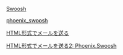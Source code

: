 [Swoosh](https://hexdocs.pm/swoosh/Swoosh.html)

[phoenix_swoosh](https://github.com/swoosh/phoenix_swoosh)

[HTML形式でメールを送る](https://hexdocs.pm/swoosh/Swoosh.html#module-phoenix-integration)

[HTML形式でメールを送る2: Phoenix.Swoosh](https://hexdocs.pm/phoenix_swoosh/readme.html)

